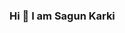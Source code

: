 ### Hi 👋 I am Sagun Karki

<!--
**Sagkarki/sagkarki** is a ✨ _special_ ✨ repository because its `README.md` (this file) appears on your GitHub profile.

Here are some ideas to get you started:

- 🔭 I’m a CS student at University of Bridgeport, Connecticut.
- 🌱 I’m currently learning to build websites using Javascript, HTML and CSS.
- 👯 I’m looking forward to connect with you on https://www.linkedin.com/in/sagun-karki-12438b133/
- 🤔 You can also find me at https://www.instagram.com/sagun_codes/ where I am working on posting contents about web development. 
- ⚡ Fun fact: I love making new connections with people. I am always trying to learn new things and on the journey to grow as a developer.

